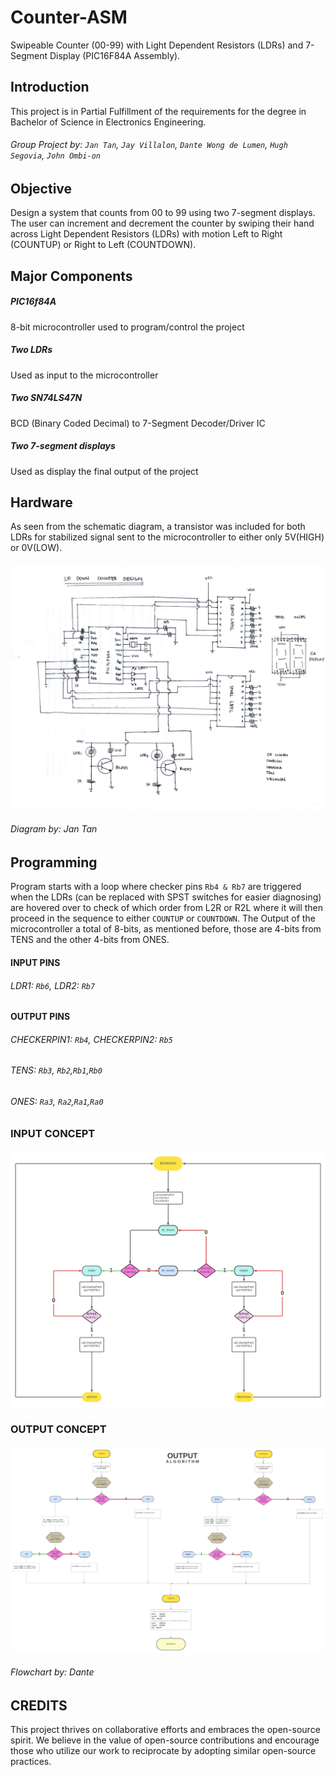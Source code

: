 # Counter-ASM
Swipeable Counter (00-99) with Light Dependent Resistors (LDRs) and 7-Segment Display (PIC16F84A Assembly).

## Introduction
This project is in Partial Fulfillment of the requirements for the degree in Bachelor of Science in Electronics Engineering.
###### Group Project by: `Jan Tan`, `Jay Villalon`, `Dante Wong de Lumen`, `Hugh Segovia`, `John Ombi-on`

## Objective
Design a system that counts from 00 to 99 using two 7-segment displays. The user can increment and decrement the counter by swiping their hand across Light Dependent Resistors (LDRs) with motion Left to Right (COUNTUP) or Right to Left (COUNTDOWN).

## Major Components
##### PIC16f84A
8-bit microcontroller used to program/control the project
##### Two LDRs
Used as input to the microcontroller
##### Two SN74LS47N
BCD (Binary Coded Decimal) to 7-Segment Decoder/Driver IC
##### Two 7-segment displays
Used as display the final output of the project

## Hardware
As seen from the schematic diagram, a transistor was included for both LDRs for stabilized signal sent to the microcontroller to either only 5V(HIGH) or 0V(LOW).
#### ![Schematic Diagram](https://github.com/wongddl/Counter-ASM/blob/main/Images/UPDOWN%20schematic.jpg)
###### Diagram by: Jan Tan

## Programming
Program starts with a loop where checker pins `Rb4 & Rb7` are triggered when the LDRs (can be replaced with SPST switches for easier diagnosing) are hovered over to check of which order from L2R or R2L where it will then proceed in the sequence to either `COUNTUP` or `COUNTDOWN`. The Output of the microcontroller a total of 8-bits, as mentioned before, those are 4-bits from TENS and the other 4-bits from ONES.
#### INPUT PINS
###### LDR1: `Rb6`, LDR2: `Rb7`
#### OUTPUT PINS
###### CHECKERPIN1: `Rb4`, CHECKERPIN2: `Rb5`
###### TENS: `Rb3`, `Rb2`,`Rb1`,`Rb0`
###### ONES: `Ra3`, `Ra2`,`Ra1`,`Ra0`

### INPUT CONCEPT
#### ![Counter input algorithm](https://github.com/wongddl/Counter-ASM/blob/main/Images/COUNTER.jpeg)
### OUTPUT CONCEPT
#### ![Counter output algorithm](https://github.com/wongddl/Counter-ASM/blob/main/Images/OUTPUT.jpeg)

###### Flowchart by: Dante


## CREDITS
This project thrives on collaborative efforts and embraces the open-source spirit. We believe in the value of open-source contributions and encourage those who utilize our work to reciprocate by adopting similar open-source practices.

